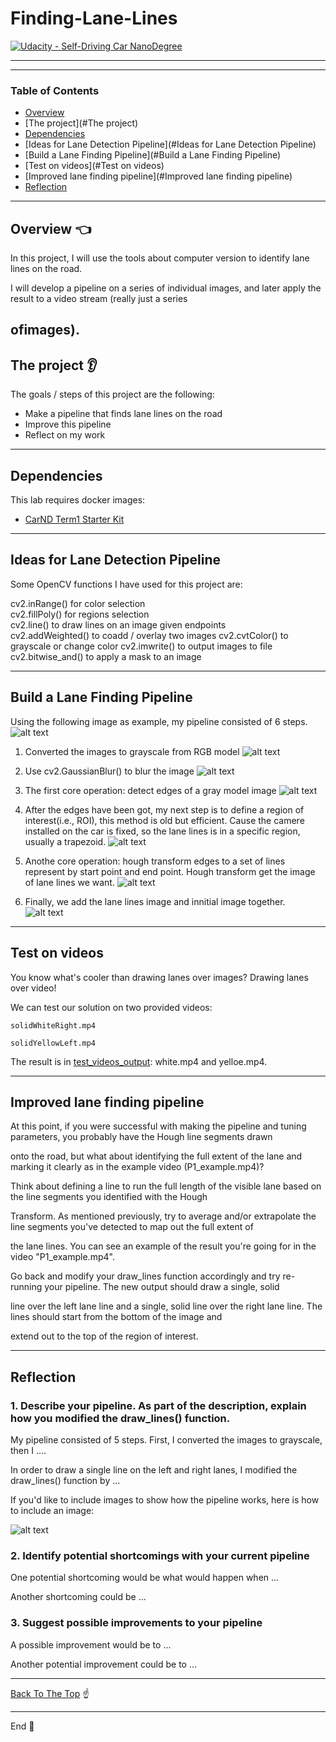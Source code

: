 # Finding-Lane-Lines

[![Udacity - Self-Driving Car NanoDegree](https://s3.amazonaws.com/udacity-sdc/github/shield-carnd.svg)](http://www.udacity.com/drive)

---

[//]: # (Image References)
[image1]: ./test_images_output/origin.jpg "origin"
[image2]: ./test_images_output/gray.jpg "gray"
[image3]: ./test_images_output/blur.jpg "blur"
[image4]: ./test_images_output/edges.jpg "edges"
[image5]: ./test_images_output/roi.jpg "roi"
[image6]: ./test_images_output/lines.jpg "lines"
[image7]: ./test_images_output/result.jpg "result"

---


### Table of Contents


- [Overview](#Overview)
- [The project](#The project)
- [Dependencies](#Dependencies)
- [Ideas for Lane Detection Pipeline](#Ideas for Lane Detection Pipeline)
- [Build a Lane Finding Pipeline](#Build a Lane Finding Pipeline)
- [Test on videos](#Test on videos)
- [Improved lane finding pipeline](#Improved lane finding pipeline)
- [Reflection](#Reflection)
---

## Overview :point_left:

In this project, I will use the tools about computer version to identify lane lines on the road.

I will develop a pipeline on a series of individual images, and later apply the result to a video stream (really just a series

ofimages).
---

## The project :ear:

The goals / steps of this project are the following:
* Make a pipeline that finds lane lines on the road
* Improve this pipeline
* Reflect on my work



---




## Dependencies

This lab requires docker images:

* [CarND Term1 Starter Kit](https://github.com/udacity/CarND-Term1-Starter-Kit)




---
## Ideas for Lane Detection Pipeline


Some OpenCV functions I have used for this project are:

cv2.inRange() for color selection  
cv2.fillPoly() for regions selection  
cv2.line() to draw lines on an image given endpoints  
cv2.addWeighted() to coadd / overlay two images cv2.cvtColor() to grayscale or change color cv2.imwrite() to output images to file  
cv2.bitwise_and() to apply a mask to an image  


---

## Build a Lane Finding Pipeline

Using the following image as example, my pipeline consisted of 6 steps. 
![alt text][image1]

1. Converted the images to grayscale from RGB model 
![alt text][image2]  

2. Use cv2.GaussianBlur() to blur the image
![alt text][image3]  

3. The first core operation: detect edges of a gray model image
![alt text][image4]  

4. After the edges have been got, my next step is to define a region of interest(i.e., ROI), this method is old but efficient. Cause the camere installed on the car is fixed, so the lane lines is in a specific region, usually a trapezoid.
![alt text][image5]  

5. Anothe core operation: hough transform edges to a set of lines represent by start point and end point. Hough transform get the image of lane lines we want.
![alt text][image6]  

6. Finally, we add the lane lines image and innitial image together.
![alt text][image7]  


---
## Test on videos

You know what's cooler than drawing lanes over images? Drawing lanes over video!

We can test our solution on two provided videos:

`solidWhiteRight.mp4`

`solidYellowLeft.mp4`  

The result is in [test_videos_output](https://github.com/liferlisiqi/Finding-Lane-Lines/tree/master/test_videos_output): white.mp4 and yelloe.mp4.


---
## Improved lane finding pipeline

At this point, if you were successful with making the pipeline and tuning parameters, you probably have the Hough line segments drawn 

onto the road, but what about identifying the full extent of the lane and marking it clearly as in the example video (P1_example.mp4)?

Think about defining a line to run the full length of the visible lane based on the line segments you identified with the Hough 

Transform. As mentioned previously, try to average and/or extrapolate the line segments you've detected to map out the full extent of

the lane lines. You can see an example of the result you're going for in the video "P1_example.mp4".

Go back and modify your draw_lines function accordingly and try re-running your pipeline. The new output should draw a single, solid 

line over the left lane line and a single, solid line over the right lane line. The lines should start from the bottom of the image and 

extend out to the top of the region of interest.


---
## Reflection
### 1. Describe your pipeline. As part of the description, explain how you modified the draw_lines() function.

My pipeline consisted of 5 steps. First, I converted the images to grayscale, then I .... 

In order to draw a single line on the left and right lanes, I modified the draw_lines() function by ...

If you'd like to include images to show how the pipeline works, here is how to include an image: 

![alt text][image1]


### 2. Identify potential shortcomings with your current pipeline


One potential shortcoming would be what would happen when ... 

Another shortcoming could be ...


### 3. Suggest possible improvements to your pipeline

A possible improvement would be to ...

Another potential improvement could be to ...


---
[Back To The Top](#README.md) :point_up:

---

End :raising_hand:
